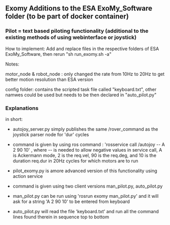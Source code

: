 ## Exomy Additions to the ESA ExoMy_Software folder (to be part of docker container)

### Pilot = text based piloting functionality (additional to the existing methods of using webinterface or joystick)

How to implement: Add and replace files in the respective folders of ESA ExoMy_Software, then rerun "sh run_exomy.sh -a"

Notes:

motor_node & robot_node : only changed the rate from 10Hz to 20Hz to get better motion resolution than ESA version

config folder: contains the scripted task file called "keyboard.txt", other namwes could be used but needs to be then declared in "auto_pilot.py"

### Explanations

in short:

- autojoy_server.py simply publishes the same /rover_command as the joystick parser node for 'dur' cycles
- command is given by using ros command : 'rosservice call /autojoy -- A 2 90 10' , where -- is needed to allow negative values in service call, A is Ackermann mode, 2 is the req.vel, 90 is the req.deg, and 10 is the duration req.dur in 20Hz cycles for which motors are to run

- pilot_exomy.py is amore advanced version of this functionality using action service
- command is given using two client versions man_pilot.py, auto_pilot.py
- man_pilot.py can be run using 'rosrun exomy man_pilot.py' and it will ask for a string 'A 2 90 10' to be entered from keyboard
- auto_pilot.py will read the file 'keyboard.txt' and run all the command lines found therein in sequence top to bottom





